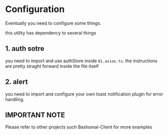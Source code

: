 # Configuration

Eventually you need to configure some things.

this utility has dependency to several things

## 1. auth sotre

you need to import and use authStore inside `01.axios.ts`. the instructions are pretty straght forward inside the file itself

## 2. alert

you need to import and configure your own toast notification plugin for error handling.

## IMPORTANT NOTE

Please refer to other projects such Bashomal-Client for more examples
